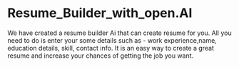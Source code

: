 # Resume_Builder_with_open.AI
We have created a resume builder Ai that can create resume for you. All you need to do is enter your some details such as - work experience,name, education details, skill, contact info. It is an easy way to create a great resume and increase your chances of getting the job you want.
